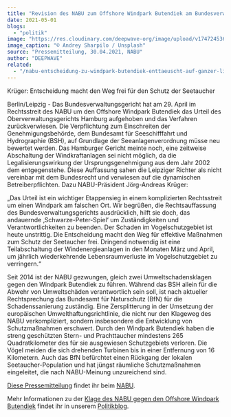 ```yaml
---
title: "Revision des NABU zum Offshore Windpark Butendiek am Bundesverwaltungsgericht erfolgreich"
date: 2021-05-01
blogs: 
  - "politik"
image: "https://res.cloudinary.com/deepwave-org/image/upload/v1747245369/deepwave.org/andrey-sharpilo-d_7pSMukAl8-unsplash-scaled.jpg"
image_caption: "© Andrey Sharpilo / Unsplash"
source: "Pressemitteilung, 30.04.2021, NABU"
author: "DEEPWAVE"
related: 
  - "/nabu-entscheidung-zu-windpark-butendiek-enttaeuscht-auf-ganzer-linie/"
---
```


Krüger: Entscheidung macht den Weg frei für den Schutz der Seetaucher

Berlin/Leipzig - Das Bundesverwaltungsgericht hat am 29. April im Rechtsstreit des NABU um den Offshore Windpark Butendiek das Urteil des Oberverwaltungsgerichts Hamburg aufgehoben und das Verfahren zurückverwiesen. Die Verpflichtung zum Einschreiten der Genehmigungsbehörde, dem Bundesamt für Seeschifffahrt und Hydrographie (BSH), auf Grundlage der Seeanlagenverordnung müsse neu bewertet werden. Das Hamburger Gericht meinte noch, eine zeitweise Abschaltung der Windkraftanlagen sei nicht möglich, da die Legalisierungswirkung der Ursprungsgenehmigung aus dem Jahr 2002 dem entgegenstehe. Diese Auffassung sahen die Leipziger Richter als nicht vereinbar mit dem Bundesrecht und verwiesen auf die dynamischen Betreiberpflichten. Dazu NABU-Präsident Jörg-Andreas Krüger:

„Das Urteil ist ein wichtiger Etappensieg in einem komplizierten Rechtsstreit um einen Windpark am falschen Ort. Wir begrüßen, die Rechtsauffassung des Bundesverwaltungsgerichts ausdrücklich, hilft sie doch, das andauernde ‚Schwarze-Peter-Spiel‘ um Zuständigkeiten und Verantwortlichkeiten zu beenden. Der Schaden im Vogelschutzgebiet ist heute unstrittig. Die Entscheidung macht den Weg für effektive Maßnahmen zum Schutz der Seetaucher frei. Dringend notwendig ist eine Teilabschaltung der Windenergieanlagen in den Monaten März und April, um jährlich wiederkehrende Lebensraumverluste im Vogelschutzgebiet zu verringern.“

Seit 2014 ist der NABU gezwungen, gleich zwei Umweltschadensklagen gegen den Windpark Butendiek zu führen. Während das BSH allein für die Abwehr von Umweltschäden verantwortlich sein soll, ist nach aktueller Rechtsprechung das Bundesamt für Naturschutz (BfN) für die Schadenssanierung zuständig. Eine Zersplitterung in der Umsetzung der europäischen Umwelthaftungsrichtlinie, die nicht nur den Klageweg des NABU verkompliziert, sondern insbesondere die Entwicklung von Schutzmaßnahmen erschwert. Durch den Windpark Butendiek haben die streng geschützten Stern- und Prachttaucher mindestens 265 Quadratkilometer des für sie ausgewiesen Schutzgebiets verloren. Die Vögel meiden die sich drehenden Turbinen bis in einer Entfernung von 16 Kilometern. Auch das BfN befürchtet einen Rückgang der lokalen Seetaucher-Population und hat jüngst räumliche Schutzmaßnahmen eingeleitet, die nach NABU-Meinung unzureichend sind.

[Diese Pressemitteilung](https://www.nabu.de/modules/presseservice/index.php?popup=true&db=presseservice&show=31422) findet ihr beim [NABU](https://www.nabu.de/).

Mehr Informationen zu der [Klage des NABU gegen den Offshore Windpark Butendiek](https://www.deepwave.org/nabu-entscheidung-zu-windpark-butendiek-enttaeuscht-auf-ganzer-linie/) findet ihr in unserem [Politikblog](https://www.deepwave.org/blogs/politik/).
